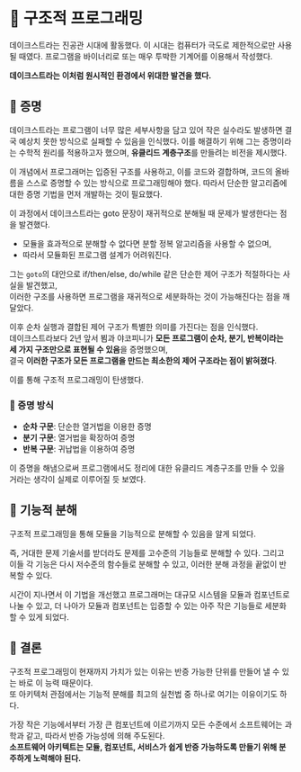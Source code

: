 # 📕 구조적 프로그래밍
데이크스트라는 진공관 시대에 활동했다. 이 시대는 컴퓨터가 극도로 제한적으로만 사용될 때였다. 프로그램을 바이너리로 또는 매우 투박한 기계어를 이용해서 작성했다.
<br>

**데이크스트라는 이처럼 원시적인 환경에서 위대한 발견을 했다.**

## 📗 증명
데이크스트라는 프로그램이 너무 많은 세부사항을 담고 있어 작은 실수라도 발생하면 결국 예상치 못한 방식으로 실패할 수 있음을 인식했다. 이를 해결하기 위해 그는 증명이라는 수학적 원리를 적용하고자 했으며, **유클리드 계층구조**를 만들려는 비전을 제시했다.  

이 개념에서 프로그래머는 입증된 구조를 사용하고, 이를 코드와 결합하며, 코드의 올바름을 스스로 증명할 수 있는 방식으로 프로그래밍해야 했다. 따라서 단순한 알고리즘에 대한 증명 기법을 먼저 개발하는 것이 필요했다.  

이 과정에서 데이크스트라는 goto 문장이 재귀적으로 분해될 때 문제가 발생한다는 점을 발견했다.  
- 모듈을 효과적으로 분해할 수 없다면 분할 정복 알고리즘을 사용할 수 없으며,  
- 따라서 모듈화된 프로그램 설계가 어려워진다.  

그는 `goto`의 대안으로 if/then/else, do/while 같은 단순한 제어 구조가 적절하다는 사실을 발견했고,  
이러한 구조를 사용하면 프로그램을 재귀적으로 세분화하는 것이 가능해진다는 점을 깨달았다.

이후 순차 실행과 결합된 제어 구조가 특별한 의미를 가진다는 점을 인식했다.  
데이크스트라보다 2년 앞서 뵘과 야코피니가 **모든 프로그램이 순차, 분기, 반복이라는 세 가지 구조만으로 표현될 수 있음**을 증명했으며,  
결국 **이러한 구조가 모든 프로그램을 만드는 최소한의 제어 구조라는 점이 밝혀졌다**.  

이를 통해 구조적 프로그래밍이 탄생했다.

### 📘 증명 방식
- **순차 구문**: 단순한 열거법을 이용한 증명  
- **분기 구문**: 열거법을 확장하여 증명  
- **반복 구문**: 귀납법을 이용하여 증명  

이 증명을 해냄으로써 프로그램에서도 정리에 대한 유클리드 계층구조를 만들 수 있을 거라는 생각이 실제로 이루어질 듯 보였다.

## 📗 기능적 분해
구조적 프로그래밍을 통해 모듈을 기능적으로 분해할 수 있음을 알게 되었다.

즉, 거대한 문제 기술서를 받더라도 문제를 고수준의 기능들로 분해할 수 있다. 그리고 이들 각 기능은 다시 저수준의 함수들로 분해할 수 있고, 이러한 분해 과정을 끝없이 반복할 수 있다.

시간이 지나면서 이 기법을 개선했고 프로그래머는 대규모 시스템을 모듈과 컴포넌트로 나눌 수 있고, 더 나아가 모듈과 컴포넌트는 입증할 수 있는 아주 작은 기능들로 세분화할 수 있게 되었다.

## 📗 결론
구조적 프로그래밍이 현재까지 가치가 있는 이유는 반증 가능한 단위를 만들어 낼 수 있는 바로 이 능력 때문이다.<br> 
또 아키텍처 관점에서는 기능적 분해를 최고의 실천법 중 하나로 여기는 이유이기도 하다.

가장 작은 기능에서부터 가장 큰 컴포넌트에 이르기까지 모든 수준에서 소프트웨어는 과학과 같고, 따라서 반증 가능성에 의해 주도된다. <br>
**소프트웨어 아키텍트는 모듈, 컴포넌트, 서비스가 쉽게 반증 가능하도록 만들기 위해 분주하게 노력해야 된다.**